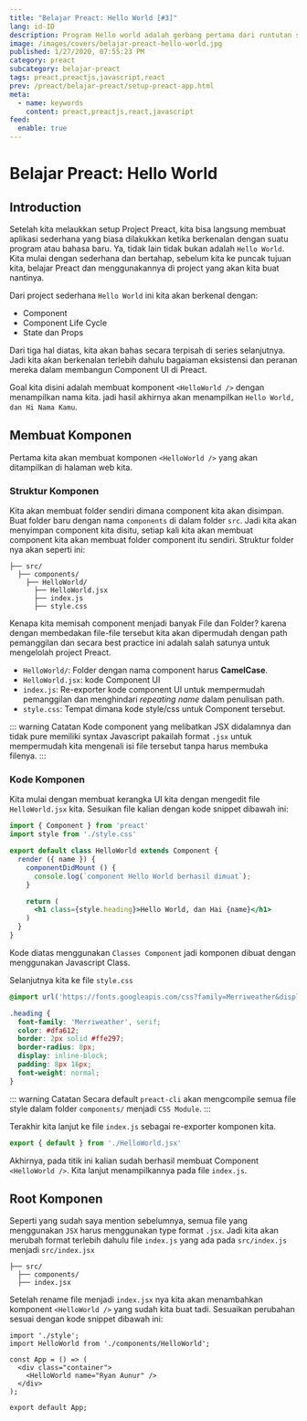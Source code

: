 ```yaml
---
title: "Belajar Preact: Hello World [#3]"
lang: id-ID
description: Program Hello world adalah gerbang pertama dari runtutan series belajar Preact kita selanjutnya
image: /images/covers/belajar-preact-hello-world.jpg
published: 1/27/2020, 07:55:23 PM
category: preact
subcategory: belajar-preact
tags: preact,preactjs,javascript,react
prev: /preact/belajar-preact/setup-preact-app.html
meta:
  - name: keywords
    content: preact,preactjs,react,javascript
feed:
  enable: true
---
```

# Belajar Preact: Hello World

<Author name="Ryan Aunur Rassyid" />
<FeaturedImage 
  src="/images/covers/belajar-preact-hello-world.jpg"
  author="Julian Santa Ana"
  source="unsplash.com"
  sourceLink="https://unsplash.com/photos/FKqH1QhUqaw" />

## Introduction
Setelah kita melaukkan setup Project Preact, kita bisa langsung membuat aplikasi sederhana yang biasa dilakukkan ketika berkenalan dengan suatu program atau bahasa baru. Ya, tidak lain tidak bukan adalah `Hello World`. Kita mulai dengan sederhana dan bertahap, sebelum kita ke puncak tujuan kita, belajar Preact dan menggunakannya di project yang akan kita buat nantinya.

Dari project sederhana `Hello World` ini kita akan berkenal dengan:
- Component
- Component Life Cycle
- State dan Props

Dari tiga hal diatas, kita akan bahas secara terpisah di series selanjutnya. Jadi kita akan berkenalan terlebih dahulu bagaiaman eksistensi dan peranan mereka dalam membangun Component UI di Preact.

Goal kita disini adalah membuat komponent `<HelloWorld />` dengan menampilkan nama kita. jadi hasil akhirnya akan menampilkan `Hello World, dan Hi Nama Kamu`.

## Membuat Komponen
Pertama kita akan membuat komponen `<HelloWorld />` yang akan ditampilkan di halaman web kita.

### Struktur Komponen

Kita akan membuat folder sendiri dimana component kita akan disimpan. Buat folder baru dengan nama `components` di dalam folder `src`. Jadi kita akan menyimpan component kita disitu, setiap kali kita akan membuat component kita akan membuat folder component itu sendiri. Struktur folder nya akan seperti ini:

```
├── src/
  ├── components/
    ├── HelloWorld/    
      ├── HelloWorld.jsx
      ├── index.js
      ├── style.css
```

Kenapa kita memisah component menjadi banyak File dan Folder? karena dengan membedakan file-file tersebut kita akan dipermudah dengan path pemanggilan dan secara best practice ini adalah salah satunya untuk mengelolah project Preact.

  - `HelloWorld/`: Folder dengan nama component harus **CamelCase**.
  - `HelloWorld.jsx`: kode Component UI
  - `index.js`: Re-exporter kode component UI untuk mempermudah pemanggilan dan menghindari *repeating name* dalam penulisan path.
  - `style.css`: Tempat dimana kode style/css untuk Component tersebut.

::: warning Catatan
Kode component yang melibatkan JSX didalamnya dan tidak pure memiliki syntax Javascript pakailah format `.jsx` untuk mempermudah kita mengenali isi file tersebut tanpa harus membuka filenya.
:::

### Kode Komponen
Kita mulai dengan membuat kerangka UI kita dengan mengedit file `HelloWorld.jsx` kita. Sesuikan file kalian dengan kode snippet dibawah ini:

```jsx
import { Component } from 'preact'
import style from './style.css'

export default class HelloWorld extends Component {
  render ({ name }) {
    componentDidMount () {
      console.log(`component Hello World berhasil dimuat`);
    }

    return (
      <h1 class={style.heading}>Hello World, dan Hai {name}</h1>
    )
  }
}
```

Kode diatas menggunakan `Classes Component` jadi komponen dibuat dengan menggunakan Javascript Class.

Selanjutnya kita ke file `style.css`

```css
@import url('https://fonts.googleapis.com/css?family=Merriweather&display=swap');

.heading {
  font-family: 'Merriweather', serif;
  color: #dfa612;
  border: 2px solid #ffe297;
  border-radius: 8px;
  display: inline-block;
  padding: 8px 16px;
  font-weight: normal;
}
```

::: warning Catatan
Secara default `preact-cli` akan mengcompile semua file style dalam folder `components/` menjadi `CSS Module`.
:::

Terakhir kita lanjut ke file `index.js` sebagai re-exporter komponen kita.

```js
export { default } from './HelloWorld.jsx'
```

Akhirnya, pada titik ini kalian sudah berhasil membuat Component `<HelloWorld />`. Kita lanjut menampilkannya pada file `index.js`.

## Root Komponen
Seperti yang sudah saya mention sebelumnya, semua file yang menggunakan `JSX` harus menggunakan type format `.jsx`. Jadi kita akan merubah format terlebih dahulu file `index.js` yang ada pada `src/index.js` menjadi `src/index.jsx`

```{3}
├── src/
  ├── components/
  ├── index.jsx
```

Setelah rename file menjadi `index.jsx` nya kita akan menambahkan komponent `<HelloWorld />` yang sudah kita buat tadi. Sesuaikan perubahan sesuai dengan kode snippet dibawah ini:

```jsx{2,6}
import './style';
import HelloWorld from './components/HelloWorld';

const App = () => (
  <div class="container">
    <HelloWorld name="Ryan Aunur" />
  </div>
);

export default App;
```

